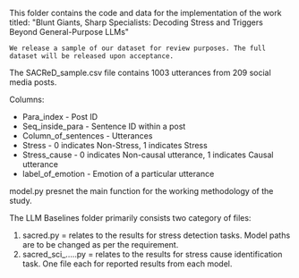 This folder contains the code and data for the implementation of the work titled: 
"Blunt Giants, Sharp Specialists: Decoding Stress and Triggers Beyond General-Purpose LLMs"

~~~~~~~~~~~~~~~~~~~~~~~~~~~~~~~~~~~~~~~~~~~~~~~~~~~~~~~~~~~~~~~~~~~~~~~~~~~~~~~~~~~~~~~~~~~~~~~~~~~~~~~~~~~~~~~
We release a sample of our dataset for review purposes. The full dataset will be released upon acceptance. 
~~~~~~~~~~~~~~~~~~~~~~~~~~~~~~~~~~~~~~~~~~~~~~~~~~~~~~~~~~~~~~~~~~~~~~~~~~~~~~~~~~~~~~~~~~~~~~~~~~~~~~~~~~~~~~~

The SACReD_sample.csv file contains 1003 utterances from 209 social media posts. 

Columns:
* Para_index - Post ID
* Seq_inside_para - Sentence ID within a post
* Column_of_sentences - Utterances 
* Stress - 0 indicates Non-Stress, 1 indicates Stress
* Stress_cause - 0 indicates Non-causal utterance, 1 indicates Causal utterance
* label_of_emotion - Emotion of a particular utterance


model.py presnet the main function for the working methodology of the study.

The LLM Baselines folder primarily consists two category of files:
1. sacred.py = relates to the results for stress detection tasks. Model paths are to be changed as per the requirement.
2. sacred_sci_.....py = relates to the results for stress cause identification task. One file each for reported results from each model.
